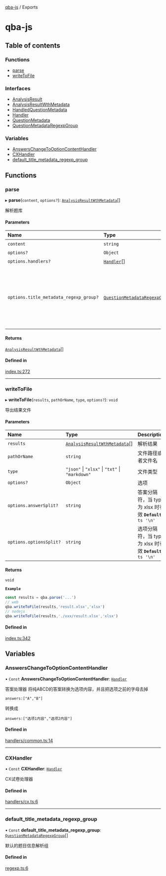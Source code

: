 [qba-js](README.md) / Exports

# qba-js

## Table of contents

### Functions

- [parse](modules.md#parse)
- [writeToFile](modules.md#writetofile)

### Interfaces

- [AnalysisResult](interfaces/AnalysisResult.md)
- [AnalysisResultWthMetadata](interfaces/AnalysisResultWthMetadata.md)
- [HandledQuestionMetadata](interfaces/HandledQuestionMetadata.md)
- [Handler](interfaces/Handler.md)
- [QuestionMetadata](interfaces/QuestionMetadata.md)
- [QuestionMetadataRegexpGroup](interfaces/QuestionMetadataRegexpGroup.md)

### Variables

- [AnswersChangeToOptionContentHandler](modules.md#answerschangetooptioncontenthandler)
- [CXHandler](modules.md#cxhandler)
- [default\_title\_metadata\_regexp\_group](modules.md#default_title_metadata_regexp_group)

## Functions

### parse

▸ **parse**(`content`, `options?`): [`AnalysisResultWthMetadata`](interfaces/AnalysisResultWthMetadata.md)[]

解析题库

#### Parameters

| Name | Type | Description |
| :------ | :------ | :------ |
| `content` | `string` | 题库文本 |
| `options?` | `Object` | - |
| `options.handlers?` | [`Handler`](interfaces/Handler.md)[] | 处理器 |
| `options.title_metadata_regexp_group?` | [`QuestionMetadataRegexpGroup`](interfaces/QuestionMetadataRegexpGroup.md)[] | 题目信息解析组 可以自定义题目信息解析组 **`Example`** 如果题目为以下的格式 ``` 1. xxxxx [多选题] ``` 则需要自定义为： ```js parse(`1. xxxxx [多选题]...`,{ title_metadata_regexp_group:[ { regexp: /(\[..题\])$/, groups: [['type', 1]] }, { regexp: /^(\d+)\./, groups: [['index', 1]] } ] }) ``` **`Default`** ```ts default_title_metadata_regexp_group ``` |

#### Returns

[`AnalysisResultWthMetadata`](interfaces/AnalysisResultWthMetadata.md)[]

#### Defined in

[index.ts:272](https://github.com/enncy/qba-js/blob/a359c40/src/index.ts#L272)

___

### writeToFile

▸ **writeToFile**(`results`, `pathOrName`, `type`, `options?`): `void`

导出结果文件

#### Parameters

| Name | Type | Description |
| :------ | :------ | :------ |
| `results` | [`AnalysisResultWthMetadata`](interfaces/AnalysisResultWthMetadata.md)[] | 解析结果 |
| `pathOrName` | `string` | 文件路径或者文件名 |
| `type` | ``"json"`` \| ``"xlsx"`` \| ``"txt"`` \| ``"markdown"`` | 文件类型 |
| `options?` | `Object` | 选项 |
| `options.answerSplit?` | `string` | 答案分隔符，当 type 为 xlsx 时有效 **`Default`** ```ts '\n' ``` |
| `options.optionsSplit?` | `string` | 选项分隔符，当 type 为 xlsx 时有效 **`Default`** ```ts '\n' ``` |

#### Returns

`void`

**`Example`**

```js
const results = qba.parse('...')
// web
qba.writeToFile(results,'result.xlsx','xlsx')
// nodejs
qba.writeToFile(results,'./xxx/result.xlsx','xlsx')
```

#### Defined in

[index.ts:342](https://github.com/enncy/qba-js/blob/a359c40/src/index.ts#L342)

## Variables

### AnswersChangeToOptionContentHandler

• `Const` **AnswersChangeToOptionContentHandler**: [`Handler`](interfaces/Handler.md)

答案处理器
 将纯ABCD的答案转换为选项内容，并且把选项之前的字母去掉
```
answers:["A","B"]
```
转换成
```
answers:["选项1内容","选项2内容"]
```

#### Defined in

[handlers/common.ts:14](https://github.com/enncy/qba-js/blob/a359c40/src/handlers/common.ts#L14)

___

### CXHandler

• `Const` **CXHandler**: [`Handler`](interfaces/Handler.md)

CX试卷处理器

#### Defined in

[handlers/cx.ts:6](https://github.com/enncy/qba-js/blob/a359c40/src/handlers/cx.ts#L6)

___

### default\_title\_metadata\_regexp\_group

• `Const` **default\_title\_metadata\_regexp\_group**: [`QuestionMetadataRegexpGroup`](interfaces/QuestionMetadataRegexpGroup.md)[]

默认的题目信息解析组

#### Defined in

[regexp.ts:6](https://github.com/enncy/qba-js/blob/a359c40/src/regexp.ts#L6)
